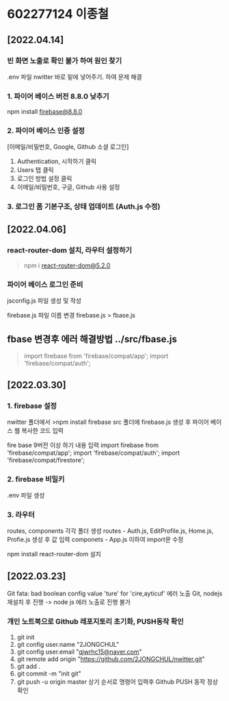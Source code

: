 # 602277124 이종철
## [2022.04.14]
### 빈 화면 노출로 확인 불가 하여 원인 찾기
.env 파일 nwitter 바로 밑에 넣어주기. 하여 문제 해결

### 1. 파이어 베이스 버전 8.8.0 낮추기
npm install firebase@8.8.0

### 2. 파이어 베이스 인증 설정
[이메일/비밀번호, Google, Github 소셜 로그인]
1. Authentication, 시작하기 클릭
2. Users 탭 클릭
3. 로그인 방법 설정  클릭
4. 이메일/비밀번호, 구글, Github 사용 설정

### 3. 로그인 폼 기본구조, 상태 업데이트 (Auth.js 수정)


## [2022.04.06]
### react-router-dom 설치, 라우터 설정하기
 >npm i react-router-dom@5.2.0
> 
### 파이어 베이스 로그인 준비
jsconfig.js 파일 생성 및 작성

firebase.js 파일 이름 변경
firebase.js > fbase.js

## fbase 변경후 에러 해결방법 ../src/fbase.js
>import firebase from 'firebase/compat/app';
>import 'firebase/compat/auth';


## [2022.03.30]

### 1. firebase 설정
nwitter 폴더에서 >npm install firebase
src 폴더에 firebase.js 생성 후 파이어 베이스 웹 복사한 코드 입력

fire base 9버전 이상 하기 내용 입력
import firebase from 'firebase/compat/app';
import 'firebase/compat/auth';
import 'firebase/compat/firestore';

### 2. firebase 비밀키 
.env 파일 생성 

### 3. 라우터
routes, components 각각 폴더 생성
routes - Auth.js, EditProfile.js, Home.js, Profie.js 생성 후 값 입력
componets - App.js 이하여 import문 수정

npm install react-router-dom 설치


## [2022.03.23]

Git fata: bad boolean config value 'ture' for 'cire,ayticuf' 에러 노출
Git, nodejs 재설치 후 진행 -> node js 에러 노출로 진행 불가

### 개인 노트북으로 Github 레포지토리 초기화, PUSH동작 확인
  1. git init
  2. git config user.name "2JONGCHUL"
  3. git config user.email "qjwrhc15@naver.com"
  4. git remote add origin "https://github.com/2JONGCHUL/nwitter.git"
  5. git add .
  6. git commit -m "init git"
  7. git push -u origin master
 상기 순서로 명령어 입력후 Github PUSH 동작 정상 확인
